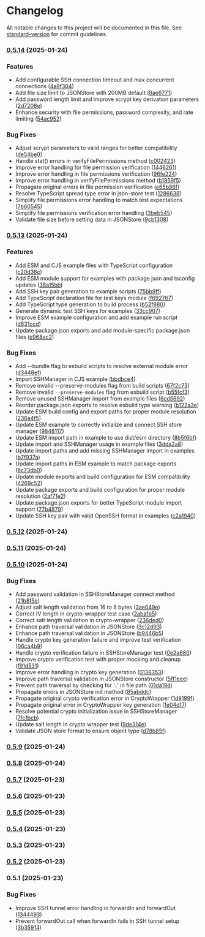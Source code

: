 # Changelog

All notable changes to this project will be documented in this file. See [standard-version](https://github.com/conventional-changelog/standard-version) for commit guidelines.

### [0.5.14](https://github.com/dforsber/ssh-backend-connector/compare/v0.5.13...v0.5.14) (2025-01-24)


### Features

* Add configurable SSH connection timeout and max concurrent connections ([4a8f304](https://github.com/dforsber/ssh-backend-connector/commit/4a8f304b81bfdd7213aa84d30064d9a002d8468c))
* Add file size limit to JSONStore with 200MB default ([8ae6771](https://github.com/dforsber/ssh-backend-connector/commit/8ae6771093a088f30bae52c542c86613e115c11b))
* Add password length limit and improve scrypt key derivation parameters ([2d7208e](https://github.com/dforsber/ssh-backend-connector/commit/2d7208e01181468aff050b030f60ec1ff54f161f))
* Enhance security with file permissions, password complexity, and rate limiting ([54ac952](https://github.com/dforsber/ssh-backend-connector/commit/54ac952673fd4dded5ef0a19faf4738514ff3095))


### Bug Fixes

* Adjust scrypt parameters to valid ranges for better compatibility ([de54be0](https://github.com/dforsber/ssh-backend-connector/commit/de54be0a122c8f48b849fa647d3b7398f17021c7))
* Handle stat() errors in verifyFilePermissions method ([c002423](https://github.com/dforsber/ssh-backend-connector/commit/c0024237aeccab79d646988edca00e4d9698cc4e))
* Improve error handling for file permission verification ([1446261](https://github.com/dforsber/ssh-backend-connector/commit/144626127d26e091baf20feeb4269573c0206340))
* Improve error handling in file permissions verification ([96fe224](https://github.com/dforsber/ssh-backend-connector/commit/96fe224cb649fb5e9c126d0ed9988bbbddc3edb8))
* Improve error handling in verifyFilePermissions method ([b1959f5](https://github.com/dforsber/ssh-backend-connector/commit/b1959f5beed37459b7a7b11d00c7cbac4adcd3b8))
* Propagate original errors in file permission verification ([e65b86f](https://github.com/dforsber/ssh-backend-connector/commit/e65b86f470fb9c812e231cd6d55beb036176baeb))
* Resolve TypeScript spread type error in json-store test ([1286638](https://github.com/dforsber/ssh-backend-connector/commit/12866382f19d2bf964c010839d7764c7779fe6fc))
* Simplify file permissions error handling to match test expectations ([7b60545](https://github.com/dforsber/ssh-backend-connector/commit/7b6054595579dc1d44080277699ea94388e40241))
* Simplify file permissions verification error handling ([3beb545](https://github.com/dforsber/ssh-backend-connector/commit/3beb5457c928e4124742f8a17541cfcf3e7bcd85))
* Validate file size before setting data in JSONStore ([9cb1308](https://github.com/dforsber/ssh-backend-connector/commit/9cb1308551f7348f08c2b8b6204010a75109809f))

### [0.5.13](https://github.com/dforsber/ssh-backend-connector/compare/v0.5.12...v0.5.13) (2025-01-24)


### Features

* Add ESM and CJS example files with TypeScript configuration ([c20d36c](https://github.com/dforsber/ssh-backend-connector/commit/c20d36ccdb671ac63d432e311bc1162e9b18bfd4))
* Add ESM module support for examples with package.json and tsconfig updates ([38a15bb](https://github.com/dforsber/ssh-backend-connector/commit/38a15bb0ecea4e8c81914390d0517172ecff0821))
* Add SSH key pair generation to example scripts ([75bb9ff](https://github.com/dforsber/ssh-backend-connector/commit/75bb9ff9daaae1957e906a73374a4940bcc810d8))
* Add TypeScript declaration file for test keys module ([f692767](https://github.com/dforsber/ssh-backend-connector/commit/f692767f68468703adf15978c5e4673d8e4a0247))
* Add TypeScript type generation to build process ([b52f880](https://github.com/dforsber/ssh-backend-connector/commit/b52f880aa04b32d3fc9d0b62f78de878407b021a))
* Generate dynamic test SSH keys for examples ([33cc907](https://github.com/dforsber/ssh-backend-connector/commit/33cc9077216de4512a2e17fa525c34f336973d85))
* Improve ESM example configuration and add example run script ([d631ccd](https://github.com/dforsber/ssh-backend-connector/commit/d631ccdcf938a898befed10f24267dd997a11fb3))
* Update package.json exports and add module-specific package.json files ([e968ec2](https://github.com/dforsber/ssh-backend-connector/commit/e968ec27dd062e8abe27c891ac0f5f0703b8a261))


### Bug Fixes

* Add --bundle flag to esbuild scripts to resolve external module error ([d3448ef](https://github.com/dforsber/ssh-backend-connector/commit/d3448ef4e9c5d21c1b75d5c0551caa5ab54f56b3))
* Import SSHManager in CJS example ([bbdbce4](https://github.com/dforsber/ssh-backend-connector/commit/bbdbce47d1fc45385598aae22ac669dbd780297b))
* Remove invalid --preserve-modules flag from build scripts ([67f2c73](https://github.com/dforsber/ssh-backend-connector/commit/67f2c7347225afd285f11e22bda2accc955c0b77))
* Remove invalid `--preserve-modules` flag from esbuild script ([b55fcf3](https://github.com/dforsber/ssh-backend-connector/commit/b55fcf315ea8846743e80580e3b1db634baed874))
* Remove unused SSHManager import from example files ([6cd5692](https://github.com/dforsber/ssh-backend-connector/commit/6cd56929f6945c86db86f3ddd31b80a6391dd055))
* Reorder package.json exports to resolve esbuild type warning ([b122a3e](https://github.com/dforsber/ssh-backend-connector/commit/b122a3e45b888b069c7863338a4b56031533a58b))
* Update ESM build config and export paths for proper module resolution ([236a4f5](https://github.com/dforsber/ssh-backend-connector/commit/236a4f5f4ef217777bf1ac644cd66516fcb9eb5f))
* Update ESM example to correctly initialize and connect SSH store manager ([9848117](https://github.com/dforsber/ssh-backend-connector/commit/984811725fb41c1a4aca4d45fea6f4260090fcb9))
* Update ESM import path in example to use dist/esm directory ([8b5f6bf](https://github.com/dforsber/ssh-backend-connector/commit/8b5f6bfa62ef5ca22f8d78d13a29dd76a50f94ec))
* Update import and SSHManager usage in example files ([3dda2a8](https://github.com/dforsber/ssh-backend-connector/commit/3dda2a8cced25f0b7908ed964e556aef9293f774))
* Update import paths and add missing SSHManager import in examples ([b7f937a](https://github.com/dforsber/ssh-backend-connector/commit/b7f937a58b697c220992c24436a28cc1e7f76387))
* Update import paths in ESM example to match package exports ([8c73db0](https://github.com/dforsber/ssh-backend-connector/commit/8c73db0395ec335ce79cad86ec298329ddc67ae8))
* Update module exports and build configuration for ESM compatibility ([4269c52](https://github.com/dforsber/ssh-backend-connector/commit/4269c520346546b5bc43ff14cc1b226db7d9d424))
* Update package exports and build configuration for proper module resolution ([2af71e2](https://github.com/dforsber/ssh-backend-connector/commit/2af71e206f0735dfe1606b2faf485f5935bbbc8a))
* Update package.json exports for better TypeScript module import support ([77b4879](https://github.com/dforsber/ssh-backend-connector/commit/77b487974e97ad6a425fdd913bb0f9ed3671e668))
* Update SSH key pair with valid OpenSSH format in examples ([c2a1940](https://github.com/dforsber/ssh-backend-connector/commit/c2a194077f76b74673b8b09bf286cb447d8ab0f9))

### [0.5.12](https://github.com/dforsber/ssh-backend-connector/compare/v0.5.11...v0.5.12) (2025-01-24)

### [0.5.11](https://github.com/dforsber/ssh-backend-connector/compare/v0.5.10...v0.5.11) (2025-01-24)

### [0.5.10](https://github.com/dforsber/ssh-backend-connector/compare/v0.5.9...v0.5.10) (2025-01-24)


### Bug Fixes

* Add password validation in SSHStoreManager connect method ([21b8f5e](https://github.com/dforsber/ssh-backend-connector/commit/21b8f5e01c30c3c6a4d2293f91ea820ca170dcc1))
* Adjust salt length validation from 16 to 8 bytes ([3ae049e](https://github.com/dforsber/ssh-backend-connector/commit/3ae049e3259db07792301bcaab0523d70320eff7))
* Correct IV length in crypto-wrapper test case ([2aba1b5](https://github.com/dforsber/ssh-backend-connector/commit/2aba1b58fe1e98094017ff76f5dc1e1388b564ff))
* Correct salt length validation in crypto-wrapper ([236ded0](https://github.com/dforsber/ssh-backend-connector/commit/236ded0f4280dec3e3d2e0cf5f71d81b7a083e06))
* Enhance path traversal validation in JSONStore ([3c12d93](https://github.com/dforsber/ssh-backend-connector/commit/3c12d93269bb2b8616587cc7c11111500e879126))
* Enhance path traversal validation in JSONStore ([b9446b5](https://github.com/dforsber/ssh-backend-connector/commit/b9446b5f2d0fa56a9cf7abf2b7a920285c3b5408))
* Handle crypto key generation failure and improve test verification ([06ca4b9](https://github.com/dforsber/ssh-backend-connector/commit/06ca4b9c0e0e66fc2c14153cc645a2fca6788cbf))
* Handle crypto verification failure in SSHStoreManager test ([0e2a680](https://github.com/dforsber/ssh-backend-connector/commit/0e2a6809582e5b941c2f6e123c431fb52d9b0016))
* Improve crypto verification test with proper mocking and cleanup ([f91d531](https://github.com/dforsber/ssh-backend-connector/commit/f91d531ec7ed8ed264b2357f55aef54dd9404409))
* Improve error handling in crypto key generation ([0138353](https://github.com/dforsber/ssh-backend-connector/commit/0138353d4586cf67af424785cb52361312dd5363))
* Improve path traversal validation in JSONStore constructor ([5ff1eee](https://github.com/dforsber/ssh-backend-connector/commit/5ff1eeeb4310eb50eb6d27d3fcb501c741db69af))
* Prevent path traversal by checking for '..' in file path ([01da19d](https://github.com/dforsber/ssh-backend-connector/commit/01da19d9f276de9b56fdff4c99ad182cd3c8b2c5))
* Propagate errors in JSONStore init method ([85abddc](https://github.com/dforsber/ssh-backend-connector/commit/85abddc96823db056eef80f7b251ec1bbcbad7b9))
* Propagate original crypto verification error in CryptoWrapper ([1d9199f](https://github.com/dforsber/ssh-backend-connector/commit/1d9199f5dba8370d5f4cc0b214c863afdce728e4))
* Propagate original error in CryptoWrapper key generation ([1e04df7](https://github.com/dforsber/ssh-backend-connector/commit/1e04df7a0f0b307164d335ce910b9536a725098d))
* Resolve potential crypto initialization issue in SSHStoreManager ([7fc1bcb](https://github.com/dforsber/ssh-backend-connector/commit/7fc1bcb2ce02b4a84ba552e7a48716a386e597ca))
* Update salt length in crypto wrapper test ([9de314e](https://github.com/dforsber/ssh-backend-connector/commit/9de314e30b750e936a7389adec00c02549625c0d))
* Validate JSON store format to ensure object type ([d78b85f](https://github.com/dforsber/ssh-backend-connector/commit/d78b85f558885e3b70e737b32f4822d614e92e97))

### [0.5.9](https://github.com/dforsber/ssh-backend-connector/compare/v0.5.8...v0.5.9) (2025-01-24)

### [0.5.8](https://github.com/dforsber/ssh-backend-connector/compare/v0.5.7...v0.5.8) (2025-01-24)

### [0.5.7](https://github.com/dforsber/ssh-backend-connector/compare/v0.5.6...v0.5.7) (2025-01-23)

### [0.5.6](https://github.com/dforsber/ssh-backend-connector/compare/v0.5.5...v0.5.6) (2025-01-23)

### [0.5.5](https://github.com/dforsber/ssh-backend-connector/compare/v0.5.4...v0.5.5) (2025-01-23)

### [0.5.4](https://github.com/dforsber/ssh-backend-connector/compare/v0.5.3...v0.5.4) (2025-01-23)

### [0.5.3](https://github.com/dforsber/ssh-backend-connector/compare/v0.5.2...v0.5.3) (2025-01-23)

### [0.5.2](https://github.com/dforsber/ssh-backend-connector/compare/v0.5.1...v0.5.2) (2025-01-23)

### 0.5.1 (2025-01-23)


### Bug Fixes

* Improve SSH tunnel error handling in forwardIn and forwardOut ([1344493](https://github.com/dforsber/ssh-backend-connector/commit/1344493554ac41453af7a9ed91f7a0a57fec4105))
* Prevent forwardOut call when forwardIn fails in SSH tunnel setup ([3b35914](https://github.com/dforsber/ssh-backend-connector/commit/3b359149a46ade00a2074fad7b3f2e42deaa363b))
